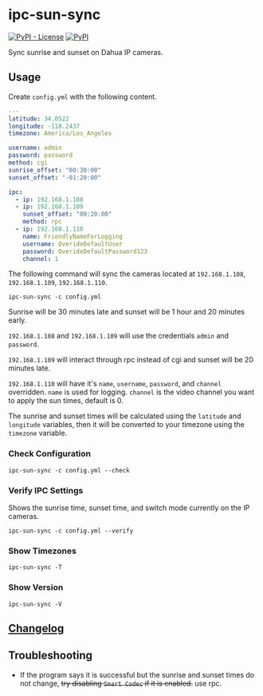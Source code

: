 # ipc-sun-sync

[![PyPI - License](https://img.shields.io/pypi/l/ipc-sun-sync)](https://github.com/ItsNotGoodName/ipc-sun-sync/blob/master/LICENSE)
[![PyPI](https://img.shields.io/pypi/v/ipc-sun-sync)](https://pypi.org/project/ipc-sun-sync/)

Sync sunrise and sunset on Dahua IP cameras.

## Usage

Create `config.yml` with the following content.

```yml
---
latitude: 34.0522
longitude: -118.2437
timezone: America/Los_Angeles

username: admin
password: password
method: cgi
sunrise_offset: "00:30:00"
sunset_offset: "-01:20:00"

ipc:
  - ip: 192.168.1.108
  - ip: 192.168.1.109
    sunset_offset: "00:20:00"
    method: rpc
  - ip: 192.168.1.110
    name: FriendlyNameForLogging
    username: OverideDefaultUser
    password: OverideDefaultPassword123
    channel: 1
```

The following command will sync the cameras located at `192.168.1.108`, `192.168.1.109`, `192.168.1.110`.

```
ipc-sun-sync -c config.yml
```

Sunrise will be 30 minutes late and sunset will be 1 hour and 20 minutes early.

`192.168.1.108` and `192.168.1.109` will use the credentials `admin` and `password`.

`192.168.1.109` will interact through rpc instead of cgi and sunset will be 20 minutes late.

`192.168.1.110` will have it's `name`, `username`, `password`, and `channel` overridden.
`name` is used for logging. `channel` is the video channel you want to apply the sun times, default is 0.

The sunrise and sunset times will be calculated using the `latitude` and `longitude` variables, then it will be converted to your timezone using the `timezone` variable.

### Check Configuration

```
ipc-sun-sync -c config.yml --check
```

### Verify IPC Settings

Shows the sunrise time, sunset time, and switch mode currently on the IP cameras.

```
ipc-sun-sync -c config.yml --verify
```

### Show Timezones

```
ipc-sun-sync -T
```

### Show Version

```
ipc-sun-sync -V
```

## [Changelog](https://github.com/ItsNotGoodName/ipc-sun-sync/blob/master/CHANGELOG.md)

## Troubleshooting

- If the program says it is successful but the sunrise and sunset times do not change, ~~try disabling `Smart Codec` if it is enabled.~~ use rpc.
